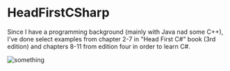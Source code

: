 # HeadFirstCSharp
Since I have a programming background (mainly with Java nad some C++), I've done select examples from chapter 2-7 in "Head First C#" book (3rd edition) and chapters 8-11 from edition four in order to learn C#.

![something](https://covers.oreillystatic.com/images/0636920027812/cat.gif "something")
